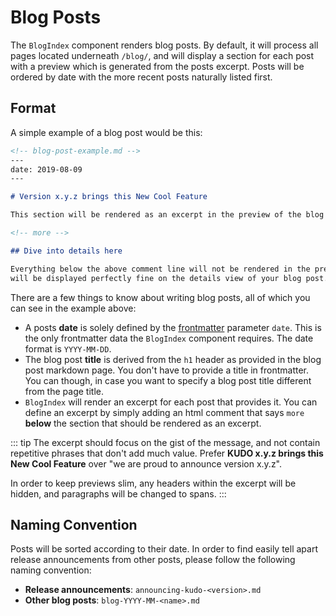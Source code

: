 # Blog Posts

The `BlogIndex` component renders blog posts. By default, it will process all pages located underneath `/blog/`, and will display a section for each post with a preview which is generated from the posts excerpt. Posts will be ordered by date with the more recent posts naturally listed first.

## Format

A simple example of a blog post would be this:

<!-- TODO: this could import an existing md file and then also render that one as an example -->

```markdown
<!-- blog-post-example.md -->
---
date: 2019-08-09
---

# Version x.y.z brings this New Cool Feature

This section will be rendered as an excerpt in the preview of the blog post.

<!-- more -->

## Dive into details here

Everything below the above comment line will not be rendered in the preview, but
will be displayed perfectly fine on the details view of your blog post.
```

There are a few things to know about writing blog posts, all of which you can see in the example above:

- A posts **date** is solely defined by the [frontmatter](https://jekyllrb.com/docs/front-matter/) parameter `date`. This is the only frontmatter data the `BlogIndex` component requires. The date format is `YYYY-MM-DD`.
- The blog post **title** is derived from the `h1` header as provided in the blog post markdown page. You don't have to provide a title in frontmatter. You can though, in case you want to specify a blog post title different from the page title. 
- `BlogIndex` will render an excerpt for each post that provides it. You can define an excerpt by simply adding an html comment that says `more` **below** the section that should be rendered as an excerpt.

::: tip
The excerpt should focus on the gist of the message, and not contain repetitive phrases that don't add much value. Prefer **KUDO x.y.z brings this New Cool Feature** over "we are proud to announce version x.y.z".
 
In order to keep previews slim, any headers within the excerpt will be hidden, and paragraphs will be changed to spans.
:::

## Naming Convention

Posts will be sorted according to their date. In order to find easily tell apart release announcements from other posts, please follow the following naming convention:
- **Release announcements**: `announcing-kudo-<version>.md`
- **Other blog posts**: `blog-YYYY-MM-<name>.md`
